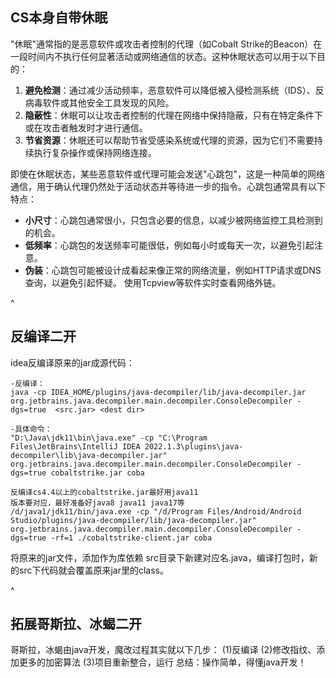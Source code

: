 ## **CS本身自带休眠**

"休眠"通常指的是恶意软件或攻击者控制的代理（如Cobalt Strike的Beacon）在一段时间内不执行任何显著活动或网络通信的状态。这种休眠状态可以用于以下目的：
1. **避免检测**：通过减少活动频率，恶意软件可以降低被入侵检测系统（IDS）、反病毒软件或其他安全工具发现的风险。
2. **隐蔽性**：休眠可以让攻击者控制的代理在网络中保持隐蔽，只有在特定条件下或在攻击者触发时才进行通信。
3. **节省资源**：休眠还可以帮助节省受感染系统或代理的资源，因为它们不需要持续执行复杂操作或保持网络连接。

即使在休眠状态，某些恶意软件或代理可能会发送"心跳包"，这是一种简单的网络通信，用于确认代理仍然处于活动状态并等待进一步的指令。心跳包通常具有以下特点：
* **小尺寸**：心跳包通常很小，只包含必要的信息，以减少被网络监控工具检测到的机会。
* **低频率**：心跳包的发送频率可能很低，例如每小时或每天一次，以避免引起注意。
* **伪装**：心跳包可能被设计成看起来像正常的网络流量，例如HTTP请求或DNS查询，以避免引起怀疑。
                    使用Tcpview等软件实时查看网络外链。


^
## **反编译二开**
idea反编译原来的jar成源代码：
```
-反编译：
java -cp IDEA_HOME/plugins/java-decompiler/lib/java-decompiler.jar
org.jetbrains.java.decompiler.main.decompiler.ConsoleDecompiler -
dgs=true  <src.jar> <dest dir>

-具体命令：
"D:\Java\jdk11\bin\java.exe" -cp "C:\Program
Files\JetBrains\IntelliJ IDEA 2022.1.3\plugins\java-decompiler\lib\java-decompiler.jar"
org.jetbrains.java.decompiler.main.decompiler.ConsoleDecompiler -
dgs=true cobaltstrike.jar coba

反编译cs4.4以上的cobaltstrike.jar最好用java11
版本要对应，最好准备好java8 java11 java17等
/d/java1/jdk11/bin/java.exe -cp "/d/Program Files/Android/Android Studio/plugins/java-decompiler/lib/java-decompiler.jar" org.jetbrains.java.decompiler.main.decompiler.ConsoleDecompiler -dgs=true -rf=1 ./cobaltstrike-client.jar coba

```
将原来的jar文件，添加作为库依赖
src目录下新建对应名.java，编译打包时，新的src下代码就会覆盖原来jar里的class。


^
## **拓展哥斯拉、冰蝎二开**
哥斯拉，冰蝎由java开发，魔改过程其实就以下几步：
(1)反编译
(2)修改指纹、添加更多的加密算法
(3)项目重新整合，运行
总结：操作简单，得懂java开发！